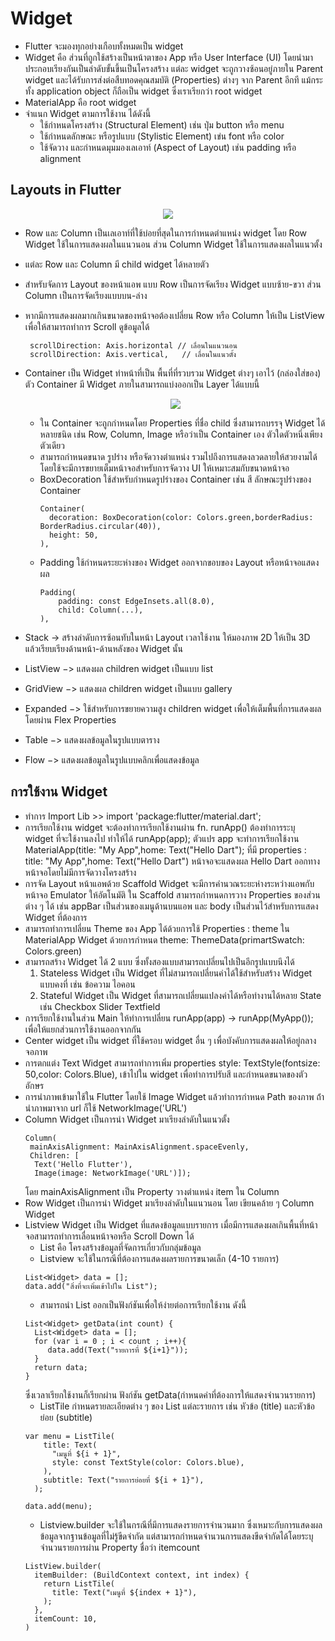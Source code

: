 # Widget
 - Flutter จะมองทุกอย่างเกือบทั้งหมดเป็น widget
 - Widget คือ ส่วนที่ถูกใช้สร้างเป็นหน้าตาของ App หรือ User Interface (UI) โดยนำมาประกอบเรียงกันเป็นลำดับขั้นขึ้นเป็นโครงสร้าง แต่ละ widget จะถูกวางซ้อนอยู่ภายใน Parent widget และได้รับการส่งต่อสืบทอดคุณสมบัติ (Properties) ต่างๆ จาก Parent อีกที แม้กระทั้ง application object ก็ถือเป็น widget ซึ่งเราเรียกว่า root widget 
 - MaterialApp คือ root widget
 - จำแนก Widget ตามการใช้งาน ได้ดังนี้
    - ใช้กำหนดโครงสร้าง (Structural Element) เช่น ปุ่ม button หรือ menu
    - ใช้กำหนดลักษณะ หรือรูปแบบ (Stylistic Element) เข่น font หรือ color
    - ใช้จัดวาง และกำหนดมุมมองเลเอาท์ (Aspect of Layout) เช่น padding หรือ alignment
## Layouts in Flutter

<p align="center">
  <img src="https://docs.flutter.dev/assets/images/docs/ui/layout/sample-flutter-layout.png"> 
</p>

  - Row และ Column เป็นเลเอาท์ที่ใช้บ่อยที่สุดในการกำหนดตำแหน่ง widget โดย Row Widget ใช้ในการแสดงผลในแนวนอน ส่วน Column Widget ใช้ในการแสดงผลในแนวตั้ง
  - แต่ละ Row และ Column มี child widget ได้หลายตัว
  - สำหรับจัดการ Layout ของหน้าแอพ แบบ Row เป็นการจัดเรียง Widget แบบซ้าย-ขวา ส่วน Column เป็นการจัดเรียงแบบบน-ล่าง
  - หากมีการแสดงผลมากเกินขนาดของหน้าจอต้องเปลี่ยน Row หรือ Column ให้เป็น ListView เพื่อให้สามารถทำการ Scroll ดูข้อมูลได้
     ```
      scrollDirection: Axis.horizontal // เลื่อนในแนวนอน
      scrollDirection: Axis.vertical,   // เลื่อนในแนวตั้ง
     ```
  - Container เป็น Widget ทำหน้าที่เป็น พื้นที่ที่รวบรวม Widget ต่างๆ เอาไว้ (กล่องใส่ของ) ตัว Container มี Widget ภายในสามารถแบ่งออกเป็น Layer ได้แบบนี้
    <p align="center">
     <img src="https://toupawa.com/content/images/2021/02/margin-padding-border-9616dd0d7af45b95e6fcface25cd933b6b4a0fda51c1ab1bb9287bc8ed92c356.png">
    </p>

    - ใน Container จะถูกกำหนดโดย Properties ที่ชื่อ child ซึ่งสามารถบรรจุ Widget ได้หลายชนิด เช่น Row, Column, Image หรือว่าเป็น Container เอง ตัวใดตัวหนึ่งเพียงตัวเดียว
    - สามารถกำหนดขนาด รูปร่าง หรือจัดวางตำแหน่ง รวมไปถึงการแสดงลวดลายให้สวยงามได้ โดยใช้จะมีการขยายเต็มหน้าจอสำหรับการจัดวาง UI ให้เหมาะสมกับขนาดหน้าจอ
    - BoxDecoration ใช้สำหรับกำหนดรูปร่างของ Container เช่น สี ลักษณะรูปร่างของ Container
      ```
      Container(
        decoration: BoxDecoration(color: Colors.green,borderRadius: BorderRadius.circular(40)),
        height: 50,
      ),
      ```
    - Padding ใช้กำหนดระยะห่างของ Widget ออกจากขอบของ Layout หรือหน้าจอแสดงผล
      ```
      Padding(
          padding: const EdgeInsets.all(8.0),
          child: Column(...),
      ),
  - Stack -> สร้างลำดับการซ้อนทับในหน้า Layout เวลาใช้งาน ให้มองภาพ 2D ให้เป็น 3D แล้วเรียบเรียงด้านหน้า-ด้านหลังของ Widget นั้น
  - ListView −> แสดงผล children widget เป็นแบบ list
  - GridView −> แสดงผล children widget เป็นแบบ gallery
  - Expanded −> ใช้สำหรับการขยายความสูง children widget เพื่อให้เต็มพื้นที่การแสดงผล โดยผ่าน Flex Properties
  - Table −> แสดงผลข้อมูลในรูปแบบตาราง
  - Flow −> แสดงผลข้อมูลในรูปแบบคลิกเพื่อแสดงข้อมูล
## การใช้งาน Widget
  - ทำการ Import Lib >> import 'package:flutter/material.dart';
  - การเรียกใช้งาน widget จะต้องทำการเรียกใช้งานผ่าน fn. runApp() ต้องทำการระบุ widget ที่จะใช้งานลงไป ทำให้ได้ runApp(app); ตัวแปร app จะทำการเรียกใช้งาน MaterialApp(title: "My App",home: Text("Hello Dart"); ที่มี properties : title: "My App",home: Text("Hello Dart") หน้าจอจะแสดงผล Hello Dart ออกทางหน้าจอโดยไม่มีการจัดวางโครงสร้าง
  - การจัด Layout หน้าแอพด้วย Scaffold Widget จะมีการคำนวณระยะห่างระหว่างแอพกับหน้าจอ Emulator ให้อัตโนมัติ ใน Scaffold สามารถกำหนดการวาง Properties ของส่วนต่าง ๆ ได้ เช่น appBar เป็นส่วนของเมนูด้านบนแอพ และ body เป็นส่วนไว้สำหรับการแสดง Widget ที่ต้องการ
  - สามารถทำการเปลี่ยน Theme ของ App ได้ด้วยการใช้ Properties : theme ใน MaterialApp Widget ด้วยการกำหนด theme: ThemeData(primartSwatch: Colors.green)
  - สามารถสร้าง Widget ได้ 2 แบบ ซึ่งทั้งสองแบบสามารถเปลี่ยนไปเป็นอีกรูปแบบนึงได้
    1) Stateless Widget เป็น Widget ที่ไม่สามารถเปลี่ยนค่าได้ใช้สำหรับสร้าง Widget แบบคงที่ เช่น ข้อความ ไอคอน
    2) Stateful Widget เป็น Widget ที่สามารถเปลี่ยนแปลงค่าได้หรือทำงานได้หลาย State เช่น Checkbox Slider Textfield
  - การเรียกใช้งานในส่วน Main ให้ทำการเปลี่ยน runApp(app) -> runApp(MyApp()); เพื่อให้แยกส่วนการใช้งานออกจากกัน
  - Center widget เป็น widget ที่ใช้ครอบ widget อื่น ๆ เพื่อบังคับการแสดงผลให้อยู่กลางจอภาพ
  - การตกแต่ง Text Widget สามารถทำการเพิ่ม properties style: TextStyle(fontsize: 50,color: Colors.Blue), เข้าไปใน widget เพื่อทำการปรับสี และกำหนดขนาดของตัวอักษร
  - การนำภาพเข้ามาใช้ใน Flutter โดยใช้ Image Widget แล้วทำการกำหนด Path ของภาพ ถ้่านำภาพมาจาก url ก็ใช้ NetworkImage('URL')
  - Column Widget เป็นการนำ Widget มาเรียงลำดับในแนวตั้ง 
    ```
    Column(
     mainAxisAlignment: MainAxisAlignment.spaceEvenly, 
     Children: [
      Text('Hello Flutter'),
      Image(image: NetworkImage('URL')]);
    ```
    โดย mainAxisAlignment เป็น Property วางตำแหน่ง item ใน Column
  - Row Widget เป็นการนำ Widget มาเรียงลำดับในแนวนอน โดย เขียนคล้าย ๆ Column Widget
  - Listview Widget เป็น Widget ที่แสดงข้อมูลแบบรายการ เมื่อมีการแสดงผลเกินพื้นที่หน้าจอสามารถทำการเลื่อนหน้าจอหรือ Scroll Down ได้
    - List คือ โครงสร้างข้อมูลที่จัดการเกี่ยวกับกลุ่มข้อมูล
    - Listview จะใช้ในกรณีที่ต้องการแสดงผลรายการขนาดเล็ก (4-10 รายการ)
    ```
    List<Widget> data = [];
    data.add("สิ่งที่จะเพิ่มเข้าไปใน List");
    ```
    - สามารถนำ List ออกเป็นฟังก์ชันเพื่อให้ง่ายต่อการเรียกใช้งาน ดังนี้
    ```
    List<Widget> getData(int count) {
      List<Widget> data = [];
      for (var i = 0 ; i < count ; i++){
         data.add(Text("รายการที่ ${i+1}"));
      }
      return data;
    }
    ```
      ซึ่งเวลาเรียกใช้งานก็เรียกผ่าน ฟังก์ชัน getData(กำหนดค่าที่ต้องการให้แสดงจำนวนรายการ)
    - ListTile กำหนดรายละเอียดต่าง ๆ ของ List แต่ละรายการ เช่น หัวข้อ (title) และหัวข้อย่อย (subtitle)
    ```
    var menu = ListTile(
        title: Text(
          "เมนูที่ ${i + 1}",
          style: const TextStyle(color: Colors.blue),
        ),
        subtitle: Text("รายการย่อยที่ ${i + 1}"),
      );

    data.add(menu);
    ```
    - Listview.builder จะใช้ในกรณีที่มีการแสดงรายการจำนวนมาก ซึ่งเหมาะกับการแสดงผลข้อมูลจากฐานข้อมูลที่ไม่รู้ขีดจำกัด แต่สามารถกำหนดจำนวนการแสดงขีดจำกัดได้โดยระบุจำนวนรายการผ่าน Property ชื่อว่า itemcount
    ```
    ListView.builder(
      itemBuilder: (BuildContext context, int index) {
        return ListTile(
          title: Text("เมนูที่ ${index + 1}"),
        );
      },
      itemCount: 10,
    )
    ```
